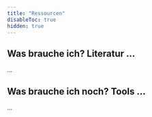 ```yaml
---
title: "Ressourcen"
disableToc: true
hidden: true
---
```



## Was brauche ich? Literatur ...

...

## Was brauche ich noch? Tools ...

...
